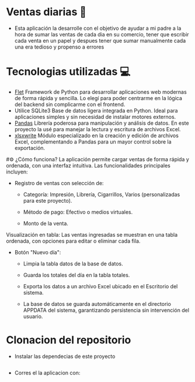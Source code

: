 # Ventas diarias 🏪
- Esta aplicación la desarrolle con el objetivo de ayudar a mi padre a la hora de sumar las ventas de cada dia en su comercio,
  tener que escribir cada venta en un papel y despues tener que sumar manualmente cada una era tedioso y propenso a errores

# Tecnologias utilizadas 💻
- [Flet](https://flet.dev/) Framework de Python para desarrollar aplicaciones web modernas de forma rápida y sencilla. Lo elegí para poder centrarme en la lógica del backend sin 
  complicarme con el frontend.
- Utilice SQLite3 Base de datos ligera integrada en Python. Ideal para aplicaciones simples y sin necesidad de instalar motores externos.
- [Pandas](https://pandas.pydata.org/) Librería poderosa para manipulación y análisis de datos. En este proyecto la usé para manejar la lectura y escritura de archivos Excel.
- [xlsxwrite](https://xlsxwriter.readthedocs.io/) Módulo especializado en la creación y edición de archivos Excel, complementando a Pandas para un mayor control sobre la         
  exportación.

#⚙️ ¿Cómo funciona?
La aplicación permite cargar ventas de forma rápida y ordenada, con una interfaz intuitiva. Las funcionalidades principales incluyen:

- Registro de ventas con selección de:

  - Categoría: Impresión, Librería, Cigarrillos, Varios (personalizadas para este proyecto).

  - Método de pago: Efectivo o medios virtuales.

  - Monto de la venta.

Visualización en tabla: Las ventas ingresadas se muestran en una tabla ordenada, con opciones para editar o eliminar cada fila.

- Botón "Nuevo día":

  - Limpia la tabla datos de la base de datos.

  - Guarda los totales del día en la tabla totales.

  - Exporta los datos a un archivo Excel ubicado en el Escritorio del sistema.
  
  - La base de datos se guarda automáticamente en el directorio APPDATA del sistema, garantizando persistencia sin intervención del usuario.

# Clonacion del repositorio
- Instalar las dependecias de este proyecto
  ```pip install -r requirements.txt
  ```
- Corres el la aplicacion con:
  ```flet run -d -r src/main.py
  ```
